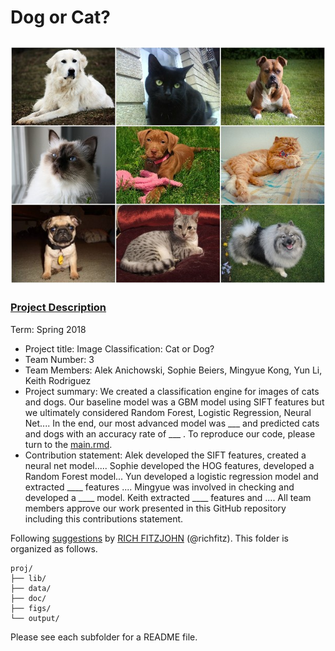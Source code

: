 
# Dog or Cat?
![image](./figs/catdog.jpg)
----

### [Project Description](./doc/project2_desc.md)

Term: Spring 2018

+ Project title: Image Classification: Cat or Dog?
+ Team Number: 3
+ Team Members: Alek Anichowski, Sophie Beiers, Mingyue Kong, Yun Li, Keith Rodriguez
+ Project summary: We created a classification engine for images of cats and dogs. Our baseline model was a GBM model using SIFT features but we ultimately considered Random Forest, Logistic Regression, Neural Net.... In the end, our most advanced model was ___ and predicted cats and dogs with an accuracy rate of ___ .  To reproduce our code, please turn to the [main.rmd](./doc/main.Rmd). 
+ Contribution statement: Alek developed the SIFT features, created a neural net model..... Sophie developed the HOG features, developed a Random Forest model... Yun developed a logistic regression model and extracted ____ features .... Mingyue was involved in checking and developed a ____ model. Keith extracted ____ features and .... All team members approve our work presented in this GitHub repository including this contributions statement.

Following [suggestions](http://nicercode.github.io/blog/2013-04-05-projects/) by [RICH FITZJOHN](http://nicercode.github.io/about/#Team) (@richfitz). This folder is organized as follows.

```
proj/
├── lib/
├── data/
├── doc/
├── figs/
└── output/
```

Please see each subfolder for a README file.
